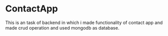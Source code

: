 # ContactApp
This is an task of backend in which i made functionality of contact app and made crud operation and used mongodb as database.
